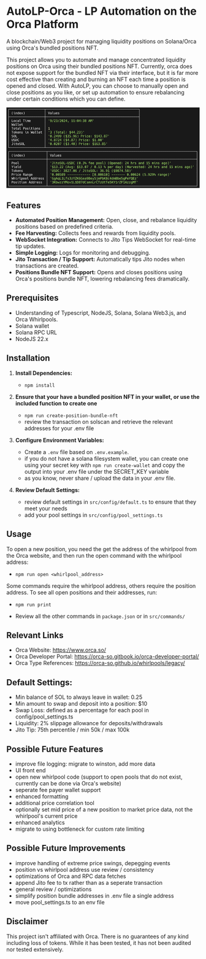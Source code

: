 # AutoLP-Orca - LP Automation on the Orca Platform

A blockchain/Web3 project for managing liquidity positions on Solana/Orca using Orca's bundled positions NFT.

This project allows you to automate and manage concentrated liquidity positions on Orca using their bundled positions NFT. Currently, orca does not expose support for the bundled NFT via their interface, but it is far more cost effective than creating and burning an NFT each time a position is opened and closed. With AutoLP, you can choose to manually open and close positions as you like, or set up automation to ensure rebalancing under certain conditions which you can define.

![AutoLP-Orca](./assets/example.png)

## Features

- **Automated Position Management:** Open, close, and rebalance liquidity positions based on predefined criteria.
- **Fee Harvesting:** Collects fees and rewards from liquidity pools.
- **WebSocket Integration:** Connects to Jito Tips WebSocket for real-time tip updates.
- **Simple Logging:** Logs for monitoring and debugging.
- **Jito Transaction / Tip Support:** Automatically tips Jito nodes when transactions are created.
- **Positions Bundle NFT Support:** Opens and closes positions using Orca's positions bundle NFT, lowering rebalancing fees dramatically.

## Prerequisites

- Understanding of Typescript, NodeJS, Solana, Solana Web3.js, and Orca Whirlpools.
- Solana wallet
- Solana RPC URL
- NodeJS 22.x

## Installation

1. **Install Dependencies:**

   - `npm install`

2. **Ensure that your have a bundled position NFT in your wallet, or use the included function to create one**

   - `npm run create-position-bundle-nft`
   - review the transaction on solscan and retrieve the relevant addresses for your .env file

3. **Configure Environment Variables:**

   - Create a `.env` file based on `.env.example`.
   - if you do not have a solana filesystem wallet, you can create one using your secret key with `npm run create-wallet` and copy the output into your .env file under the SECRET_KEY variable
   - as you know, never share / upload the data in your .env file.

4. **Review Default Settings:**

   - review default settings in `src/config/default.ts` to ensure that they meet your needs
   - add your pool settings in `src/config/pool_settings.ts`

## Usage

To open a new position, you need the get the address of the whirlpool from the Orca website, and then run the open command with the whirlpool address:

- `npm run open <whirlpool_address>`

Some commands require the whirlpool address, others require the position address. To see all open positions and their addresses, run:

- `npm run print`

- Review all the other commands in `package.json` or in `src/commands/`

## Relevant Links

- Orca Website: https://www.orca.so/
- Orca Developer Portal: https://orca-so.gitbook.io/orca-developer-portal/
- Orca Type References: https://orca-so.github.io/whirlpools/legacy/

## Default Settings:

- Min balance of SOL to always leave in wallet: 0.25
- Min amount to swap and deposit into a position: $10
- Swap Loss: defined as a percentage for each pool in config/pool_settings.ts
- Liquidity: 2% slippage allowance for deposits/withdrawals
- Jito Tip: 75th percentile / min 50k / max 100k

## Possible Future Features

- improve file logging: migrate to winston, add more data
- UI front end
- open new whirlpool code (support to open pools that do not exist, currently can be done via Orca's website)
- seperate fee payer wallet support
- enhanced formatting
- additional price correlation tool
- optionally set mid price of a new position to market price data, not the whirlpool's current price
- enhanced analytics
- migrate to using bottleneck for custom rate limiting

## Possible Future Improvements

- improve handling of extreme price swings, depegging events
- position vs whirlpool address use review / consistency
- optimizations of Orca and RPC data fetches
- append Jito fee to tx rather than as a seperate transaction
- general review / optimizations
- simplify position bundle addresses in .env file a single address
- move pool_settings.ts to an env file

## Disclaimer

This project isn't affiliated with Orca. There is no guarantees of any kind including loss of tokens. While it has been tested, it has not been audited nor tested extensively.
